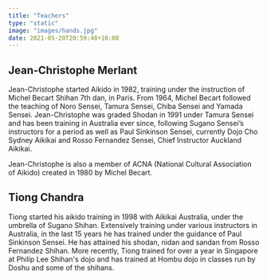 ```yaml
---
title: "Teachers"
type: "static"
image: "images/hands.jpg"
date: 2021-05-20T20:59:48+10:00
---
```


## Jean-Christophe Merlant

Jean-Christophe started Aikido in 1982, training under the instruction of Michel Becart Shihan 7th dan, in Paris. From 1964, Michel Becart followed the teaching of Noro Sensei, Tamura Sensei, Chiba Sensei and Yamada Sensei. Jean-Christophe was graded Shodan in 1991 under Tamura Sensei and has been training in Australia ever since, following Sugano Sensei’s instructors for a period as well as Paul Sinkinson Sensei, currently Dojo Cho Sydney Aikikai and Rosso Fernandez Sensei, Chief Instructor Auckland Aikikai.

Jean-Christophe is also a member of ACNA (National Cultural Association of Aikido) created in 1980 by Michel Becart.

## Tiong Chandra

Tiong started his aikido training in 1998 with Aikikai Australia, under the umbrella of Sugano Shihan. Extensively training under various instructors in Australia, in the last 15 years he has trained under the guidance of Paul Sinkinson Sensei. He has attained his shodan, nidan and sandan from Rosso Fernandez Shihan. More recently, Tiong trained for over a year in Singapore at Philip Lee Shihan's dojo and has trained at Hombu dojo in classes run by Doshu and some of the shihans.